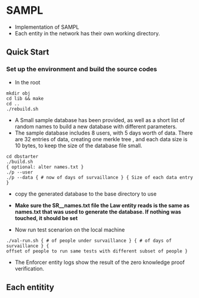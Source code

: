 # SAMPL

- Implementation of SAMPL
- Each entity in the network has their own working directory.

## Quick Start

### Set up the environment and build the source codes

- In the root

```
mkdir obj
cd lib && make
cd ..
./rebuild.sh
```

- A Small sample database has been provided, as well as a short list of random
  names to build a new database with different parameters.
- The sample database includes 8 users, with 5 days worth of data. There are 32
  entries of data, creating one merkle tree , and each data size is 10 bytes, to
  keep the size of the database file small.
```
cd dbstarter
./build.sh
{ optional: alter names.txt }
./p --user
./p --data { # now of days of survaillance } { Size of each data entry }

```
- copy the generated database to the base directory to use
- **Make sure the SR__names.txt file the Law entity reads is the same as
  names.txt that was used to generate the database. If nothing was touched, it
  should be set**

- Now run test scenarion on the local machine
```
./val-run.sh { # of people under survaillance } { # of days of survaillance } {
offset of people to run same tests with different subset of people }
```
- The Enforcer entity logs show the result of the zero knowledge proof
  verification.


## Each entitity

